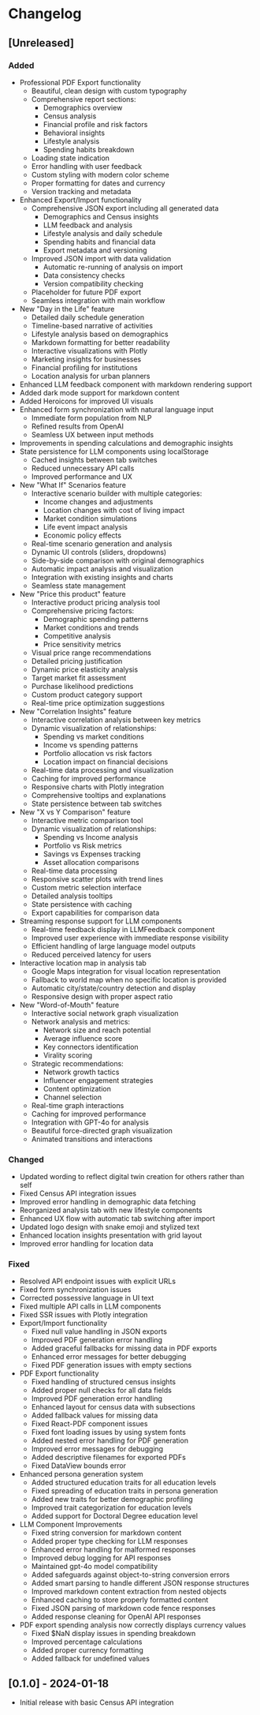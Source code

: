 # Changelog

## [Unreleased]

### Added
- Professional PDF Export functionality
  - Beautiful, clean design with custom typography
  - Comprehensive report sections:
    - Demographics overview
    - Census analysis
    - Financial profile and risk factors
    - Behavioral insights
    - Lifestyle analysis
    - Spending habits breakdown
  - Loading state indication
  - Error handling with user feedback
  - Custom styling with modern color scheme
  - Proper formatting for dates and currency
  - Version tracking and metadata
- Enhanced Export/Import functionality
  - Comprehensive JSON export including all generated data
    - Demographics and Census insights
    - LLM feedback and analysis
    - Lifestyle analysis and daily schedule
    - Spending habits and financial data
    - Export metadata and versioning
  - Improved JSON import with data validation
    - Automatic re-running of analysis on import
    - Data consistency checks
    - Version compatibility checking
  - Placeholder for future PDF export
  - Seamless integration with main workflow
- New "Day in the Life" feature
  - Detailed daily schedule generation
  - Timeline-based narrative of activities
  - Lifestyle analysis based on demographics
  - Markdown formatting for better readability
  - Interactive visualizations with Plotly
  - Marketing insights for businesses
  - Financial profiling for institutions
  - Location analysis for urban planners
- Enhanced LLM feedback component with markdown rendering support
- Added dark mode support for markdown content
- Added Heroicons for improved UI visuals
- Enhanced form synchronization with natural language input
  - Immediate form population from NLP
  - Refined results from OpenAI
  - Seamless UX between input methods
- Improvements in spending calculations and demographic insights
- State persistence for LLM components using localStorage
  - Cached insights between tab switches
  - Reduced unnecessary API calls
  - Improved performance and UX
- New "What If" Scenarios feature
  - Interactive scenario builder with multiple categories:
    - Income changes and adjustments
    - Location changes with cost of living impact
    - Market condition simulations
    - Life event impact analysis
    - Economic policy effects
  - Real-time scenario generation and analysis
  - Dynamic UI controls (sliders, dropdowns)
  - Side-by-side comparison with original demographics
  - Automatic impact analysis and visualization
  - Integration with existing insights and charts
  - Seamless state management
- New "Price this product" feature
  - Interactive product pricing analysis tool
  - Comprehensive pricing factors:
    - Demographic spending patterns
    - Market conditions and trends
    - Competitive analysis
    - Price sensitivity metrics
  - Visual price range recommendations
  - Detailed pricing justification
  - Dynamic price elasticity analysis
  - Target market fit assessment
  - Purchase likelihood predictions
  - Custom product category support
  - Real-time price optimization suggestions
- New "Correlation Insights" feature
  - Interactive correlation analysis between key metrics
  - Dynamic visualization of relationships:
    - Spending vs market conditions
    - Income vs spending patterns
    - Portfolio allocation vs risk factors
    - Location impact on financial decisions
  - Real-time data processing and visualization
  - Caching for improved performance
  - Responsive charts with Plotly integration
  - Comprehensive tooltips and explanations
  - State persistence between tab switches
- New "X vs Y Comparison" feature
  - Interactive metric comparison tool
  - Dynamic visualization of relationships:
    - Spending vs Income analysis
    - Portfolio vs Risk metrics
    - Savings vs Expenses tracking
    - Asset allocation comparisons
  - Real-time data processing
  - Responsive scatter plots with trend lines
  - Custom metric selection interface
  - Detailed analysis tooltips
  - State persistence with caching
  - Export capabilities for comparison data
- Streaming response support for LLM components
  - Real-time feedback display in LLMFeedback component
  - Improved user experience with immediate response visibility
  - Efficient handling of large language model outputs
  - Reduced perceived latency for users
- Interactive location map in analysis tab
  - Google Maps integration for visual location representation
  - Fallback to world map when no specific location is provided
  - Automatic city/state/country detection and display
  - Responsive design with proper aspect ratio
- New "Word-of-Mouth" feature
  - Interactive social network graph visualization
  - Network analysis and metrics:
    - Network size and reach potential
    - Average influence score
    - Key connectors identification
    - Virality scoring
  - Strategic recommendations:
    - Network growth tactics
    - Influencer engagement strategies
    - Content optimization
    - Channel selection
  - Real-time graph interactions
  - Caching for improved performance
  - Integration with GPT-4o for analysis
  - Beautiful force-directed graph visualization
  - Animated transitions and interactions

### Changed
- Updated wording to reflect digital twin creation for others rather than self
- Fixed Census API integration issues
- Improved error handling in demographic data fetching
- Reorganized analysis tab with new lifestyle components
- Enhanced UX flow with automatic tab switching after import
- Updated logo design with snake emoji and stylized text
- Enhanced location insights presentation with grid layout
- Improved error handling for location data

### Fixed
- Resolved API endpoint issues with explicit URLs
- Fixed form synchronization issues
- Corrected possessive language in UI text
- Fixed multiple API calls in LLM components
- Fixed SSR issues with Plotly integration
- Export/Import functionality
  - Fixed null value handling in JSON exports
  - Improved PDF generation error handling
  - Added graceful fallbacks for missing data in PDF exports
  - Enhanced error messages for better debugging
  - Fixed PDF generation issues with empty sections
- PDF Export functionality
  - Fixed handling of structured census insights
  - Added proper null checks for all data fields
  - Improved PDF generation error handling
  - Enhanced layout for census data with subsections
  - Added fallback values for missing data
  - Fixed React-PDF component issues
  - Fixed font loading issues by using system fonts
  - Added nested error handling for PDF generation
  - Improved error messages for debugging
  - Added descriptive filenames for exported PDFs
  - Fixed DataView bounds error
- Enhanced persona generation system
  - Added structured education traits for all education levels
  - Fixed spreading of education traits in persona generation
  - Added new traits for better demographic profiling
  - Improved trait categorization for education levels
  - Added support for Doctoral Degree education level
- LLM Component Improvements
  - Fixed string conversion for markdown content
  - Added proper type checking for LLM responses
  - Enhanced error handling for malformed responses
  - Improved debug logging for API responses
  - Maintained gpt-4o model compatibility
  - Added safeguards against object-to-string conversion errors
  - Added smart parsing to handle different JSON response structures
  - Improved markdown content extraction from nested objects
  - Enhanced caching to store properly formatted content
  - Fixed JSON parsing of markdown code fence responses
  - Added response cleaning for OpenAI API responses
- PDF export spending analysis now correctly displays currency values
  - Fixed $NaN display issues in spending breakdown
  - Improved percentage calculations
  - Added proper currency formatting
  - Added fallback for undefined values

## [0.1.0] - 2024-01-18
- Initial release with basic Census API integration 